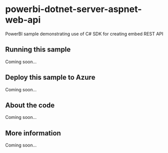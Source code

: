 # powerbi-dotnet-server-aspnet-web-api
PowerBI sample demonstrating use of C# SDK for creating embed REST API
## Running this sample
Coming soon...
## Deploy this sample to Azure
Coming soon...
## About the code
Coming soon...
## More information
Coming soon...